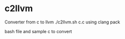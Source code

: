 # c2llvm
Converter from c to llvm
 ./c2llvm.sh c.c
using clang pack


bash file and sample c to convert
